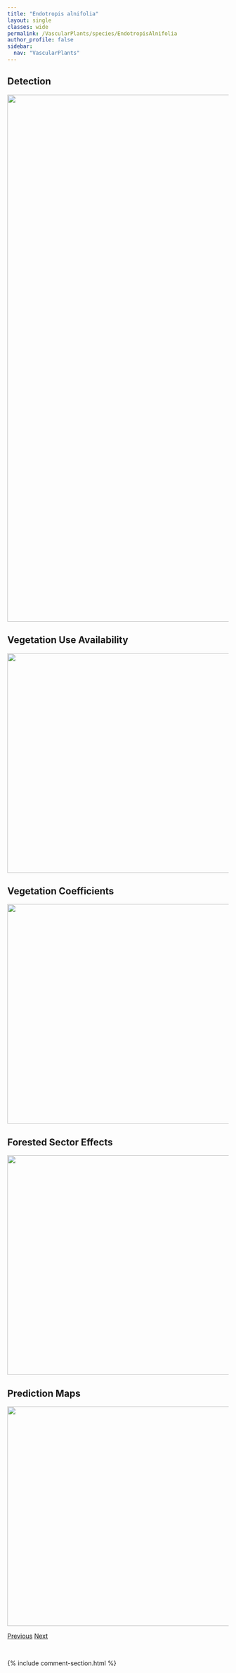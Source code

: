 ```yaml
---
title: "Endotropis alnifolia"
layout: single
classes: wide
permalink: /VascularPlants/species/EndotropisAlnifolia
author_profile: false
sidebar:
  nav: "VascularPlants"
---
```


<h2>Detection</h2>

<a href="https://drive.google.com/uc?export=view&id=15KAJFY2XZQr5-P2g437PCB2kuqLQW5K1">
<img src="https://drive.google.com/uc?export=view&id=15KAJFY2XZQr5-P2g437PCB2kuqLQW5K1" height = "1200" width = "800">
</a>


<h2>Vegetation Use Availability</h2>

<a href="https://drive.google.com/uc?export=view&id=1Gt9lMVGfLj5h8cELpXXKZdgT_8mKaOiM">
<img src="https://drive.google.com/uc?export=view&id=1Gt9lMVGfLj5h8cELpXXKZdgT_8mKaOiM" height = "500" width = "1000">
</a>


<h2>Vegetation Coefficients</h2>

<a href="https://drive.google.com/uc?export=view&id=1NKf6bj04DGDjcWwu4W-AvWO4uDFp41yR">
<img src="https://drive.google.com/uc?export=view&id=1NKf6bj04DGDjcWwu4W-AvWO4uDFp41yR" height = "500" width = "1000">
</a>


<h2>Forested Sector Effects</h2>

<a href="https://drive.google.com/uc?export=view&id=11Vmb2oCSeEFD3acXZ5YwjPqQg-j_sFNC">
<img src="https://drive.google.com/uc?export=view&id=11Vmb2oCSeEFD3acXZ5YwjPqQg-j_sFNC" height = "500" width = "1000">
</a>


<h2>Prediction Maps</h2>

<a href="https://drive.google.com/uc?export=view&id=1WdV-N52hwJKykDyvJA4lvCKf-wVge5P9">
<img src="https://drive.google.com/uc?export=view&id=1WdV-N52hwJKykDyvJA4lvCKf-wVge5P9" height = "500" width = "1000">
</a>


<a href="/DevelopmentWebsite/VascularPlants/species/EmpetrumNigrum" class="pagination--pager" title="Empetrum nigrum">Previous</a> <a href="/DevelopmentWebsite/VascularPlants/species/Epilobium" class="pagination--pager" title="Epilobium">Next</a>

<p>&nbsp;</p>

{% include comment-section.html %}
